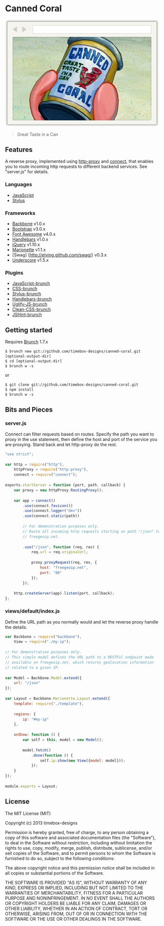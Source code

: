 # Canned Coral

![Canned Coral](app/assets/img/browser-window-2.png)

> Great Taste in a Can

## Features
A reverse proxy, implemented using [http-proxy](https://npmjs.org/package/http-proxy) and [connect](https://npmjs.org/package/connect),
that enables you to route incoming http requests to different backend services. See "server.js" for details.

### Languages
* [JavaScript](http://www.codecademy.com/tracks/javascript)
* [Stylus](http://learnboost.github.io/stylus/)

### Frameworks
* [Backbone](http://backbonejs.org/) v1.0.x
* [Bootstrap](http://getbootstrap.com/) v3.0.x
* [Font Awesome](http://fortawesome.github.io/Font-Awesome/) v4.0.x
* [Handlebars](http://handlebarsjs.com/) v1.0.x
* [jQuery](http://jquery.com/) v1.10.x
* [Marionette](http://marionettejs.com/) v1.1.x
* [Swag] (http://elving.github.com/swag/) v0.3.x
* [Underscore](http://documentcloud.github.io/underscore/) v1.5.x

### Plugins
* [JavaScript-brunch](https://github.com/brunch/javascript-brunch)
* [CSS-brunch](https://github.com/brunch/css-brunch)
* [Stylus-brunch](https://github.com/brunch/stylus-brunch)
* [Handlebars-brunch](https://github.com/brunch/handlebars-brunch)
* [Uglify-JS-brunch](https://github.com/brunch/uglify-js-brunch)
* [Clean-CSS-brunch](https://github.com/brunch/clean-css-brunch)
* [JSHint-brunch](https://github.com/brunch/jshint-brunch)

## Getting started
Requires [Brunch](http://brunch.io/) 1.7.x

    $ brunch new git://github.com/timebox-designs/canned-coral.git [optional-output-dir]
    $ cd [optional-output-dir]
    $ brunch w -s

or

    $ git clone git://github.com/timebox-designs/canned-coral.git
    $ npm install
    $ brunch w -s

## Bits and Pieces

### server.js
Connect can filter requests based on routes. Specify the path you want to proxy in the use statement,
then define the host and port of the service you are proxying. Stand back and let http-proxy do the rest.

``` js
"use strict";

var http = require("http"),
    httpProxy = require("http-proxy"),
    connect = require("connect");

exports.startServer = function (port, path, callback) {
    var proxy = new httpProxy.RoutingProxy();

    var app = connect()
        .use(connect.favicon())
        .use(connect.logger("dev"))
        .use(connect.static(path))

        // For demonstration purposes only.
        // Route all incoming http requests starting on path "/json" to
        // freegeoip.net.

        .use("/json", function (req, res) {
            req.url = req.originalUrl;

            proxy.proxyRequest(req, res, {
                host: "freegeoip.net",
                port: "80"
            });
        });

    http.createServer(app).listen(port, callback);
};
```

### views/default/index.js
Define the URL path as you normally would and let the reverse proxy handle the details.

``` js
var Backbone = require("backbone"),
    View = require("./my-ip");

// For demonstration purposes only.
// This simple model defines the URL path to a RESTFul endpoint made
// available on freegeoip.net, which returns geolocation information
// related to a given IP.

var Model = Backbone.Model.extend({
    url: "/json"
});

var Layout = Backbone.Marionette.Layout.extend({
    template: require("./template"),

    regions: {
        ip: "#my-ip"
    },

    onShow: function () {
        var self = this, model = new Model();

        model.fetch()
            .done(function () {
                self.ip.show(new View({model: model}));
            });
    }
});

module.exports = Layout;
```

## License
The MIT License (MIT)

Copyright (c) 2013 timebox-designs

Permission is hereby granted, free of charge, to any person obtaining a copy of
this software and associated documentation files (the "Software"), to deal in
the Software without restriction, including without limitation the rights to
use, copy, modify, merge, publish, distribute, sublicense, and/or sell copies of
the Software, and to permit persons to whom the Software is furnished to do so,
subject to the following conditions:

The above copyright notice and this permission notice shall be included in all
copies or substantial portions of the Software.

THE SOFTWARE IS PROVIDED "AS IS", WITHOUT WARRANTY OF ANY KIND, EXPRESS OR
IMPLIED, INCLUDING BUT NOT LIMITED TO THE WARRANTIES OF MERCHANTABILITY, FITNESS
FOR A PARTICULAR PURPOSE AND NONINFRINGEMENT. IN NO EVENT SHALL THE AUTHORS OR
COPYRIGHT HOLDERS BE LIABLE FOR ANY CLAIM, DAMAGES OR OTHER LIABILITY, WHETHER
IN AN ACTION OF CONTRACT, TORT OR OTHERWISE, ARISING FROM, OUT OF OR IN
CONNECTION WITH THE SOFTWARE OR THE USE OR OTHER DEALINGS IN THE SOFTWARE.

